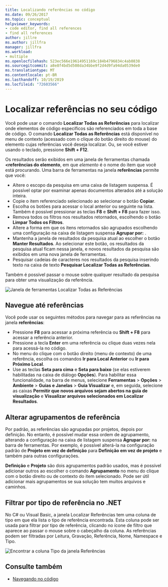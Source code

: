 ```yaml
---
title: Localizando referências no código
ms.date: 09/26/2017
ms.topic: conceptual
helpviewer_keywords:
- code editor, find all references
- find all references
author: jillre
ms.author: jillfra
manager: jillfra
ms.workload:
- multiple
ms.openlocfilehash: 523ec566e19614951169c184b4796834c4ab0838
ms.sourcegitcommit: a8e8f4bd5d508da34bbe9f2d4d9fa94da0539de0
ms.translationtype: MT
ms.contentlocale: pt-BR
ms.lasthandoff: 10/19/2019
ms.locfileid: "72603566"
---
```

# <a name="find-references-in-your-code"></a>Localizar referências no seu código

Você pode usar o comando **Localizar Todas as Referências** para localizar onde elementos de código específicos são referenciados em toda a base de código. O comando **Localizar Todas as Referências** está disponível no menu de contexto (acessado com o clique do botão direito do mouse) do elemento cujas referências você deseja localizar. Ou, se você estiver usando o teclado, pressione **Shift + F12**.

Os resultados serão exibidos em uma janela de ferramentas chamada **\<referências do elemento**, em que *elemento* é o nome do item que você está procurando. Uma barra de ferramentas na janela **referências** permite que você:
- Altere o escopo da pesquisa em uma caixa de listagem suspensa. É possível optar por examinar apenas documentos alterados até a solução inteira.
- Copie o item referenciado selecionado ao selecionar o botão **Copiar**.
- Escolha os botões para acessar o local anterior ou seguinte na lista. Também é possível pressionar as teclas **F8** e **Shift + F8** para fazer isso.
- Remova todos os filtros nos resultados retornados, escolhendo o botão **Limpar Todos os Filtros**.
- Altere a forma em que os itens retornados são agrupados escolhendo uma configuração na caixa de listagem suspensa **Agrupar por:** .
- Mantenha a janela de resultados da pesquisa atual ao escolher o botão **Manter Resultados**. Ao selecionar este botão, os resultados da pesquisa atual ficam nessa janela, e novos resultados da pesquisa são exibidos em uma nova janela de ferramentas.
- Pesquisar cadeias de caracteres nos resultados da pesquisa inserindo texto na caixa de texto **Pesquisar Localizar Todas as Referências**.

Também é possível passar o mouse sobre qualquer resultado da pesquisa para obter uma visualização da referência.

![Janela de ferramentas Localizar Todas as Referências](../ide/media/vside_findallreferences.png)

## <a name="navigate-to-references"></a>Navegue até referências
Você pode usar os seguintes métodos para navegar para as referências na janela **referências**:

- Pressione **F8** para acessar a próxima referência ou **Shift + F8** para acessar a referência anterior.
- Pressione a tecla **Enter** em uma referência ou clique duas vezes nela para acessá-la no código.
- No menu do clique com o botão direito (menu de contexto) de uma referência, escolha os comandos **Ir para Local Anterior** ou **Ir para Próximo Local**.
- Use as teclas **Seta para cima** e **Seta para baixo** (se elas estiverem habilitadas na caixa de diálogo **Opções**). Para habilitar essa funcionalidade, na barra de menus, selecione **Ferramentas** > **Opções** > **Ambiente** > **Guias e Janelas** > **Guia Visualizar** e, em seguida, selecione as caixas **Permitir que novos arquivos sejam abertos na guia de visualização** e **Visualizar arquivos selecionados em Localizar Resultados**.

## <a name="change-reference-groupings"></a>Alterar agrupamentos de referência
Por padrão, as referências são agrupadas por projetos, depois por definição. No entanto, é possível mudar essa ordem de agrupamento, alterando a configuração na caixa de listagem suspensa **Agrupar por:** na barra de ferramentas. Por exemplo, é possível alterá-la na configuração padrão de **Projeto em vez de definição** para **Definição em vez de projeto** e também para outras configurações.

**Definição** e **Projeto** são dois agrupamentos padrão usados, mas é possível adicionar outros ao escolher o comando **Agrupamento** no menu do clique com o botão direito ou de contexto do item selecionado. Pode ser útil adicionar mais agrupamentos se sua solução tem muitos arquivos e caminhos.

## <a name="filter-by-reference-type-in-net"></a>Filtrar por tipo de referência no .NET
No C# ou Visual Basic, a janela Localizar Referências tem uma coluna de tipo em que ela lista o tipo de referência encontrada. Esta coluna pode ser usada para filtrar por tipo de referência, clicando no ícone de filtro que aparece ao passar o mouse sobre o cabeçalho da coluna. As referências podem ser filtradas por Leitura, Gravação, Referência, Nome, Namespace e Tipo.

![Encontrar a coluna Tipo da janela Referências ](../ide/media/vside_findallreferencesKind.png)

## <a name="see-also"></a>Consulte também

- [Navegando no código](../ide/navigating-code.md)
